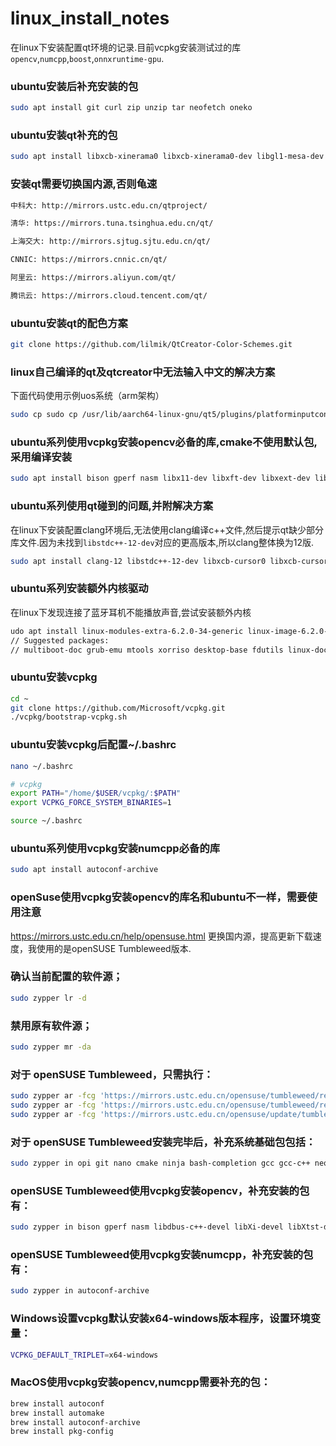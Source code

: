 # linux_install_notes
在linux下安装配置qt环境的记录.目前vcpkg安装测试过的库`opencv`,`numcpp`,`boost`,`onnxruntime-gpu`.

### ubuntu安装后补充安装的包
```bash
sudo apt install git curl zip unzip tar neofetch oneko
```

### ubuntu安装qt补充的包
```bash
sudo apt install libxcb-xinerama0 libxcb-xinerama0-dev libgl1-mesa-dev ninja-build clang clang-format llvm lldb gdb libxcb-cursor0 libxcb-cursor-dev gcc g++ cmake build-essential
```

### 安装qt需要切换国内源,否则龟速
```bash
中科大: http://mirrors.ustc.edu.cn/qtproject/

清华: https://mirrors.tuna.tsinghua.edu.cn/qt/

上海交大: http://mirrors.sjtug.sjtu.edu.cn/qt/

CNNIC: https://mirrors.cnnic.cn/qt/

阿里云: https://mirrors.aliyun.com/qt/

腾讯云: https://mirrors.cloud.tencent.com/qt/

```

### ubuntu安装qt的配色方案
```bash
git clone https://github.com/lilmik/QtCreator-Color-Schemes.git
```

### linux自己编译的qt及qtcreator中无法输入中文的解决方案
下面代码使用示例uos系统（arm架构）
```bash
sudo cp sudo cp /usr/lib/aarch64-linux-gnu/qt5/plugins/platforminputcontexts/libfcitxplatforminputcontextplugin.so /opt/qt/qt-5.15.10/plugins/platforminputcontexts/
```

### ubuntu系列使用vcpkg安装opencv必备的库,cmake不使用默认包,采用编译安装

```bash
sudo apt install bison gperf nasm libx11-dev libxft-dev libxext-dev libdbus-1-dev libxi-dev libxtst-dev libgl1-mesa-dev libgles2-mesa-dev libglu1-mesa-dev libtool libudev-dev libx11-xcb-dev libxcursor-dev libxdamage-dev libxinerama-dev libxrandr-dev libsystemd-dev build-essential gcc g++ ninja-build python3-distutils pkg-config libibus-1.0-dev python3-jinja2 autopoint libtool
```

### ubuntu系列使用qt碰到的问题,并附解决方案
在linux下安装配置clang环境后,无法使用clang编译c++文件,然后提示qt缺少部分库文件.因为未找到`libstdc++-12-dev`对应的更高版本,所以clang整体换为12版.

```bash
sudo apt install clang-12 libstdc++-12-dev libxcb-cursor0 libxcb-cursor-dev
```

### ubuntu系列安装额外内核驱动
在linux下发现连接了蓝牙耳机不能播放声音,尝试安装额外内核

```bash
udo apt install linux-modules-extra-6.2.0-34-generic linux-image-6.2.0-34-generic linux-headers-6.2.0-34-generic linux-hwe-6.2-headers-6.2.0-34 linux-modules-6.2.0-34-generic grub-common grub-gfxpayload-lists grub-pc grub-pc-bin grub2-common os-prober
// Suggested packages:
// multiboot-doc grub-emu mtools xorriso desktop-base fdutils linux-doc | linux-hwe-6.2-source-6.2.0 linux-hwe-6.2-tools
```

### ubuntu安装vcpkg

```bash
cd ~
git clone https://github.com/Microsoft/vcpkg.git
./vcpkg/bootstrap-vcpkg.sh
```

### ubuntu安装vcpkg后配置~/.bashrc

```bash
nano ~/.bashrc

# vcpkg
export PATH="/home/$USER/vcpkg/:$PATH"
export VCPKG_FORCE_SYSTEM_BINARIES=1

source ~/.bashrc
```

### ubuntu系列使用vcpkg安装numcpp必备的库

```bash
sudo apt install autoconf-archive
```


### openSuse使用vcpkg安装opencv的库名和ubuntu不一样，需要使用注意
https://mirrors.ustc.edu.cn/help/opensuse.html
更换国内源，提高更新下载速度，我使用的是openSUSE Tumbleweed版本.
### 确认当前配置的软件源；
```bash
sudo zypper lr -d
```
### 禁用原有软件源；
```bash
sudo zypper mr -da
```
### 对于 openSUSE Tumbleweed，只需执行：
```bash
sudo zypper ar -fcg 'https://mirrors.ustc.edu.cn/opensuse/tumbleweed/repo/oss' USTC:OSS
sudo zypper ar -fcg 'https://mirrors.ustc.edu.cn/opensuse/tumbleweed/repo/non-oss' USTC:NON-OSS
sudo zypper ar -fcg 'https://mirrors.ustc.edu.cn/opensuse/update/tumbleweed' USTC:UPDATE
```
### 对于 openSUSE Tumbleweed安装完毕后，补充系统基础包包括：
```bash
sudo zypper in opi git nano cmake ninja bash-completion gcc gcc-c++ neofetch curl zip unzip tar
```

### openSUSE Tumbleweed使用vcpkg安装opencv，补充安装的包有：
```bash
sudo zypper in bison gperf nasm libdbus-c++-devel libXi-devel libXtst-devel libX11-devel libXft-devel libXext-devel Mesa-libEGL-devel Mesa-libGLESv2-devel Mesa-libGL-devel Mesa-libglapi-devel Mesa-libGLESv3-devel libtool libudev1 libX11-xcb1 libXcursor-devel libXdamage-devel libXinerama-devel libXrandr-devel
```

###  openSUSE Tumbleweed使用vcpkg安装numcpp，补充安装的包有：

```bash
sudo zypper in autoconf-archive
```

###  Windows设置vcpkg默认安装x64-windows版本程序，设置环境变量：

```bash
VCPKG_DEFAULT_TRIPLET=x64-windows
```

###  MacOS使用vcpkg安装opencv,numcpp需要补充的包：
```zsh
brew install autoconf
brew install automake
brew install autoconf-archive
brew install pkg-config
```
